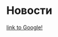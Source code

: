<p align="center"><h1>Новости</h1></p>

[link to Google!](http://google.com)

<!-- p>
  <a href="http://google.com">link to Google!</a>
</p -->
